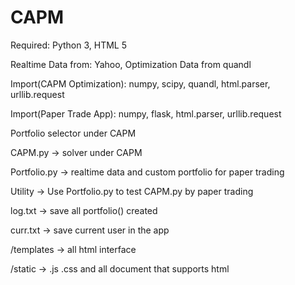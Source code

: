 # CAPM
Required: Python 3, HTML 5

Realtime Data from: Yahoo, Optimization Data from quandl

Import(CAPM Optimization): numpy, scipy, quandl, html.parser, urllib.request

Import(Paper Trade App): numpy, flask, html.parser, urllib.request

Portfolio selector under CAPM

CAPM.py -> solver under CAPM

Portfolio.py -> realtime data and custom portfolio for paper trading

Utility -> Use Portfolio.py to test CAPM.py by paper trading

log.txt -> save all portfolio() created 

curr.txt -> save current user in the app

/templates -> all html interface

/static -> .js .css and all document that supports html
